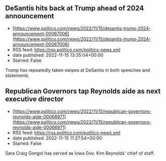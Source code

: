 ## DeSantis hits back at Trump ahead of 2024 announcement
 - [https://www.politico.com/news/2022/11/15/desantis-trump-2024-announcement-00067006](https://www.politico.com/news/2022/11/15/desantis-trump-2024-announcement-00067006)
 - RSS feed: https://rss.politico.com/politics-news.xml
 - date published: 2022-11-15 13:35:04+00:00
 - Starred: False

Trump has repeatedly taken swipes at DeSantis in both speeches and statements.

## Republican Governors tap Reynolds aide as next executive director
 - [https://www.politico.com/news/2022/11/15/republican-governors-reynolds-aide-00066971](https://www.politico.com/news/2022/11/15/republican-governors-reynolds-aide-00066971)
 - RSS feed: https://rss.politico.com/politics-news.xml
 - date published: 2022-11-15 11:27:54+00:00
 - Starred: False

Sara Craig Gongol has served as Iowa Gov. Kim Reynolds' chief of staff.
